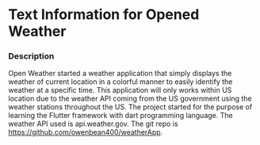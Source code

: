 # Text Information for Opened Weather

### Description

Open Weather started a weather application that simply displays the weather of current location in a colorful manner to easily identify the weather at a specific time. This application will only works within US location due to the weather API coming from the US government using the weather stations throughout the US. The project started for the purpose of learning the Flutter framework with dart programming language. The weather API used is api.weather.gov. The git repo is https://github.com/owenbean400/weatherApp.
